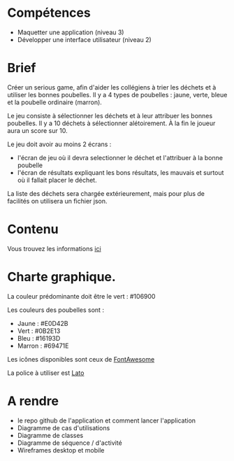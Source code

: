 # Compétences

* Maquetter une application (niveau 3)
* Développer une interface utilisateur (niveau 2)

# Brief

Créer un serious game, afin d'aider les collégiens à trier les déchets et à utiliser les bonnes poubelles.
Il y a 4 types de poubelles : jaune, verte, bleue et la poubelle ordinaire (marron).

Le jeu consiste à sélectionner les déchets et à leur attribuer les bonnes poubelles.
Il y a 10 déchets à sélectionner alétoirement.
À la fin le joueur aura un score sur 10.

Le jeu doit avoir au moins 2 écrans :

* l'écran de jeu où il devra selectionner le déchet et l'attribuer à la bonne poubelle
* l'écran de résultats expliquant les bons résultats,
les mauvais et surtout où il fallait placer le déchet.

La liste des déchets sera chargée extérieurement, mais pour plus de facilités on utilisera un fichier json.

# Contenu

Vous trouvez les informations [ici](https://recyclage.ooreka.fr/astuce/voir/745361/tri-selectif)

# Charte graphique.

La couleur prédominante doit être le vert : #106900

Les couleurs des poubelles sont :

* Jaune : #E0D42B
* Vert : #0B2E13
* Bleu : #16193D
* Marron : #69471E

Les icônes disponibles sont ceux de [FontAwesome](https://fontawesome.com/)

La police à utiliser est [Lato](https://fonts.google.com/specimen/Lato)

# A rendre

* le repo github de l'application et comment lancer l'application
* Diagramme de cas d'utilisations
* Diagramme de classes
* Diagramme de séquence / d'activité
* Wireframes desktop et mobile
